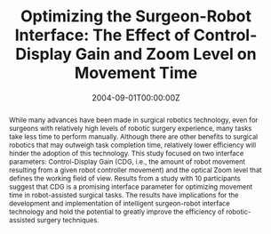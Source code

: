 ---
title: "Optimizing the Surgeon-Robot Interface: The Effect of Control-Display Gain and Zoom Level on Movement Time"
authors:
- Alex-Cao
date: "2004-09-01T00:00:00Z"
doi: "https://doi.org/10.1177%2F154193120404801518"

# Schedule page publish date (NOT publication's date).
publishDate: "2020-08-18T00:00:00Z"

# Publication type.
# Legend: 0 = Uncategorized; 1 = Conference paper; 2 = Journal article;
# 3 = Preprint / Working Paper; 4 = Report; 5 = Book; 6 = Book section;
# 7 = Thesis; 8 = Patent
publication_types: ["2"]

# Publication name and optional abbreviated publication name.
publication: Proceedings of the Human Factors and Ergonomics Society Annual Meeting
publication_short: Proc Hum Factors Ergon Soc Annu Meet

abstract: "While many advances have been made in surgical robotics technology, even for surgeons with relatively high levels of robotic surgery experience, many tasks take less time to perform manually. Although there are other benefits to surgical robotics that may outweigh task completion time, relatively lower efficiency will hinder the adoption of this technology. This study focused on two interface parameters: Control-Display Gain (CDG, i.e., the amount of robot movement resulting from a given robot controller movement) and the optical Zoom level that defines the working field of view. Results from a study with 10 participants suggest that CDG is a promising interface parameter for optimizing movement time in robot-assisted surgical tasks. The results have implications for the development and implementation of intelligent surgeon-robot interface technology and hold the potential to greatly improve the efficiency of robotic-assisted surgery techniques."

# Summary. An optional shortened abstract.
# summary: Lorem ipsum dolor sit amet, consectetur adipiscing elit. Duis posuere tellus ac convallis placerat. Proin tincidunt magna sed ex sollicitudin condimentum.

tags:
- Human factors
- Ergonomics
- Robotic-assisted surgery

featured: false

links:
- name: Online Access
  url: https://journals.sagepub.com/doi/10.1177/154193120404801518
# url_pdf: '#'
# url_code: '#'
# url_dataset: '#'
# url_poster: '#'
# url_project: ''
# url_slides: ''
# url_source: '#'
# url_video: '#'

# Featured image
# To use, add an image named `featured.jpg/png` to your page's folder. 
# image:
#   caption: ''
#   focal_point: ""
#   preview_only: false

# Associated Projects (optional).
#   Associate this publication with one or more of your projects.
#   Simply enter your project's folder or file name without extension.
#   E.g. `internal-project` references `content/project/internal-project/index.md`.
#   Otherwise, set `projects: []`.
# projects:


# Slides (optional).
#   Associate this publication with Markdown slides.
#   Simply enter your slide deck's filename without extension.
#   E.g. `slides: "example"` references `content/slides/example/index.md`.
#   Otherwise, set `slides: ""`.
slides: ""
---